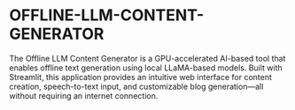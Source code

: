 # OFFLINE-LLM-CONTENT-GENERATOR
The Offline LLM Content Generator is a GPU-accelerated AI-based tool that enables offline text generation using local LLaMA-based models. Built with Streamlit, this application provides an intuitive web interface for content creation, speech-to-text input, and customizable blog generation—all without requiring an internet connection.
